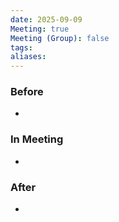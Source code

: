 ```yaml
---
date: 2025-09-09
Meeting: true
Meeting (Group): false
tags: 
aliases:
---
```


### Before
- 

### In Meeting
- 

### After
- 